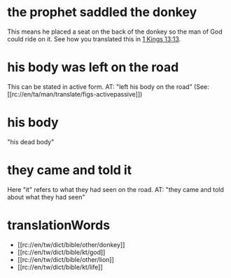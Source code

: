 # the prophet saddled the donkey

This means he placed a seat on the back of the donkey so the man of God could ride on it. See how you translated this in [1 Kings 13:13](./11.md).

# his body was left on the road

This can be stated in active form. AT: "left his body on the road" (See: [[rc://en/ta/man/translate/figs-activepassive]])

# his body

"his dead body"

# they came and told it

Here "it" refers to what they had seen on the road. AT: "they came and told about what they had seen"

# translationWords

* [[rc://en/tw/dict/bible/other/donkey]]
* [[rc://en/tw/dict/bible/kt/god]]
* [[rc://en/tw/dict/bible/other/lion]]
* [[rc://en/tw/dict/bible/kt/life]]
